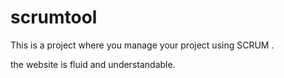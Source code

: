 # scrumtool
This is a project where you manage your project using SCRUM .

the website is fluid and understandable.
